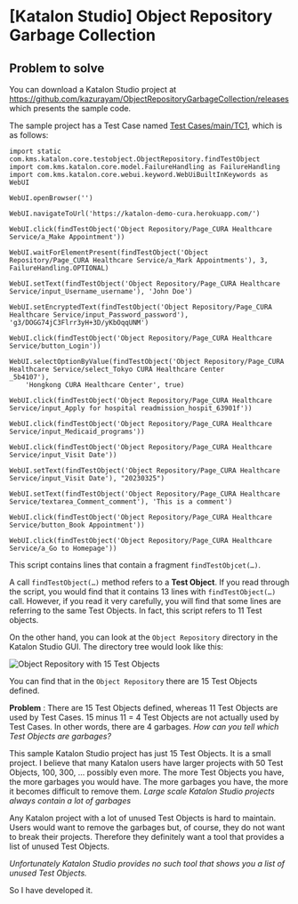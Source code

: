 # \[Katalon Studio\] Object Repository Garbage Collection

## Problem to solve

You can download a Katalon Studio project at <https://github.com/kazurayam/ObjectRepositoryGarbageCollection/releases> which presents the sample code.

The sample project has a Test Case named [Test Cases/main/TC1](https://github.com/kazurayam/ObjectRepositoryGarbageCollection/blob/develop/Scripts/main/TC1/Script1677544889443.groovy), which is as follows:

    import static com.kms.katalon.core.testobject.ObjectRepository.findTestObject
    import com.kms.katalon.core.model.FailureHandling as FailureHandling
    import com.kms.katalon.core.webui.keyword.WebUiBuiltInKeywords as WebUI

    WebUI.openBrowser('')

    WebUI.navigateToUrl('https://katalon-demo-cura.herokuapp.com/')

    WebUI.click(findTestObject('Object Repository/Page_CURA Healthcare Service/a_Make Appointment'))

    WebUI.waitForElementPresent(findTestObject('Object Repository/Page_CURA Healthcare Service/a_Mark Appointments'), 3, FailureHandling.OPTIONAL)

    WebUI.setText(findTestObject('Object Repository/Page_CURA Healthcare Service/input_Username_username'), 'John Doe')

    WebUI.setEncryptedText(findTestObject('Object Repository/Page_CURA Healthcare Service/input_Password_password'), 'g3/DOGG74jC3Flrr3yH+3D/yKbOqqUNM')

    WebUI.click(findTestObject('Object Repository/Page_CURA Healthcare Service/button_Login'))

    WebUI.selectOptionByValue(findTestObject('Object Repository/Page_CURA Healthcare Service/select_Tokyo CURA Healthcare Center        _5b4107'), 
        'Hongkong CURA Healthcare Center', true)

    WebUI.click(findTestObject('Object Repository/Page_CURA Healthcare Service/input_Apply for hospital readmission_hospit_63901f'))

    WebUI.click(findTestObject('Object Repository/Page_CURA Healthcare Service/input_Medicaid_programs'))

    WebUI.click(findTestObject('Object Repository/Page_CURA Healthcare Service/input_Visit Date'))

    WebUI.setText(findTestObject('Object Repository/Page_CURA Healthcare Service/input_Visit Date'), "20230325")

    WebUI.setText(findTestObject('Object Repository/Page_CURA Healthcare Service/textarea_Comment_comment'), 'This is a comment')

    WebUI.click(findTestObject('Object Repository/Page_CURA Healthcare Service/button_Book Appointment'))

    WebUI.click(findTestObject('Object Repository/Page_CURA Healthcare Service/a_Go to Homepage'))

This script contains lines that contain a fragment `findTestObjcet(…​)`.

A call `findTestObject(…​)` method refers to a **Test Object**. If you read through the script, you would find that it contains 13 lines with `findTestObject(…​)` call. However, if you read it very carefully, you will find that some lines are referring to the same Test Objects. In fact, this script refers to 11 Test objects.

On the other hand, you can look at the `Object Repository` directory in the Katalon Studio GUI. The directory tree would look like this:

![Object Repository with 15 Test Objects](https://kazurayam.github.io/ObjectRepositoryGarbageCollection/images/1_1_ObjectRepositoryContains15TestObjects.png)

You can find that in the `Object Repository` there are 15 Test Objects defined.

**Problem** : There are 15 Test Objects defined, whereas 11 Test Objects are used by Test Cases. 15 minus 11 = 4 Test Objects are not actually used by Test Cases. In other words, there are 4 garbages. *How can you tell which Test Objects are garbages?*

This sample Katalon Studio project has just 15 Test Objects. It is a small project. I believe that many Katalon users have larger projects with 50 Test Objects, 100, 300, …​ possibly even more. The more Test Objects you have, the more garbages you would have. The more garbages you have, the more it becomes difficult to remove them. *Large scale Katalon Studio projects always contain a lot of garbages*

Any Katalon project with a lot of unused Test Objects is hard to maintain. Users would want to remove the garbages but, of course, they do not want to break their projects. Therefore they definitely want a tool that provides a list of unused Test Objects.

*Unfortunately Katalon Studio provides no such tool that shows you a list of unused Test Objects.*

So I have developed it.
